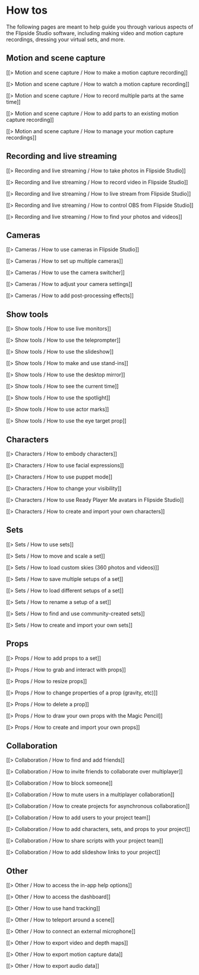 # How tos

The following pages are meant to help guide you through various aspects of the Flipside Studio software, including making video and motion capture recordings, dressing your virtual sets, and more.

## Motion and scene capture

[[> Motion and scene capture / How to make a motion capture recording]]

[[> Motion and scene capture / How to watch a motion capture recording]]

[[> Motion and scene capture / How to record multiple parts at the same time]]

[[> Motion and scene capture / How to add parts to an existing motion capture recording]]

[[> Motion and scene capture / How to manage your motion capture recordings]]

## Recording and live streaming

[[> Recording and live streaming / How to take photos in Flipside Studio]]

[[> Recording and live streaming / How to record video in Flipside Studio]]

[[> Recording and live streaming / How to live stream from Flipside Studio]]

[[> Recording and live streaming / How to control OBS from Flipside Studio]]

[[> Recording and live streaming / How to find your photos and videos]]

## Cameras

[[> Cameras / How to use cameras in Flipside Studio]]

[[> Cameras / How to set up multiple cameras]]

[[> Cameras / How to use the camera switcher]]

[[> Cameras / How to adjust your camera settings]]

[[> Cameras / How to add post-processing effects]]

## Show tools

[[> Show tools / How to use live monitors]]

[[> Show tools / How to use the teleprompter]]

[[> Show tools / How to use the slideshow]]

[[> Show tools / How to make and use stand-ins]]

[[> Show tools / How to use the desktop mirror]]

[[> Show tools / How to see the current time]]

[[> Show tools / How to use the spotlight]]

[[> Show tools / How to use actor marks]]

[[> Show tools / How to use the eye target prop]]

## Characters

[[> Characters / How to embody characters]]

[[> Characters / How to use facial expressions]]

[[> Characters / How to use puppet mode]]

<!-- [[> Characters / How to use your Meta Avatar in Flipside Studio]] -->

[[> Characters / How to change your visibility]]

[[> Characters / How to use Ready Player Me avatars in Flipside Studio]]

<!-- [[> Characters / How to find and use community-created characters]] -->

[[> Characters / How to create and import your own characters]]

## Sets

[[> Sets / How to use sets]]

[[> Sets / How to move and scale a set]]

[[> Sets / How to load custom skies (360 photos and videos)]]

[[> Sets / How to save multiple setups of a set]]

[[> Sets / How to load different setups of a set]]

[[> Sets / How to rename a setup of a set]]

[[> Sets / How to find and use community-created sets]]

[[> Sets / How to create and import your own sets]]

## Props

[[> Props / How to add props to a set]]

[[> Props / How to grab and interact with props]]

[[> Props / How to resize props]]

[[> Props / How to change properties of a prop (gravity, etc)]]

[[> Props / How to delete a prop]]

[[> Props / How to draw your own props with the Magic Pencil]]

<!-- [[> Props / How to find and use community-created props]] -->

[[> Props / How to create and import your own props]]

## Collaboration

[[> Collaboration / How to find and add friends]]

[[> Collaboration / How to invite friends to collaborate over multiplayer]]

[[> Collaboration / How to block someone]]

[[> Collaboration / How to mute users in a multiplayer collaboration]]

[[> Collaboration / How to create projects for asynchronous collaboration]]

[[> Collaboration / How to add users to your project team]]

[[> Collaboration / How to add characters, sets, and props to your project]]

[[> Collaboration / How to share scripts with your project team]]

[[> Collaboration / How to add slideshow links to your project]]

## Other

[[> Other / How to access the in-app help options]]

[[> Other / How to access the dashboard]]

[[> Other / How to use hand tracking]]

[[> Other / How to teleport around a scene]]

[[> Other / How to connect an external microphone]]

[[> Other / How to export video and depth maps]]

[[> Other / How to export motion capture data]]

[[> Other / How to export audio data]]

<!-- [[> Other / How to use Mixed Reality mode]] -->

<!-- [[> Other / How to use Vive trackers for full body tracking]] -->

<!-- [[> Other / How to use a Perception Neuron motion capture suit]] -->
